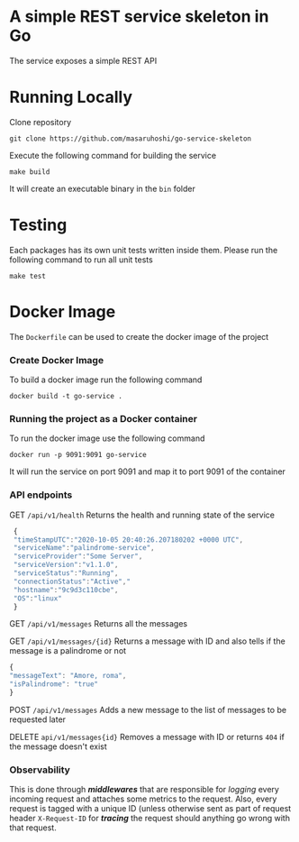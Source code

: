 # A simple REST service skeleton in Go

The service exposes a simple REST API

# Running Locally

Clone repository
```
git clone https://github.com/masaruhoshi/go-service-skeleton
```

Execute the following command for building the service
```
make build
```
It will create an executable binary in the `bin` folder


# Testing
Each packages has its own unit tests written inside them.
Please run the following command to run all unit tests
```
make test
```

# Docker Image
The `Dockerfile` can be used to create the docker image of the project

### Create Docker Image
To build a docker image run the following command

```
docker build -t go-service .
```

### Running the project as a Docker container
To run the docker image use the following command
```
docker run -p 9091:9091 go-service
```

It will run the service on port 9091 and map it to port 9091 of the container

### API endpoints
GET `/api/v1/health` Returns the health and running state of the service
```js
 {
 "timeStampUTC":"2020-10-05 20:40:26.207180202 +0000 UTC",
 "serviceName":"palindrome-service",
 "serviceProvider":"Some Server",
 "serviceVersion":"v1.1.0",
 "serviceStatus":"Running",
 "connectionStatus":"Active","
 "hostname":"9c9d3c110cbe",
 "OS":"linux"
 }

```
GET `/api/v1/messages` Returns all the messages

GET `/api/v1/messages/{id}` Returns a message with ID and also tells if the message is a palindrome or not
```js
{
"messageText": "Amore, roma",
"isPalindrome": "true"
}
```
POST `/api/v1/messages` Adds a new message to the list of messages to be requested later

DELETE `api/v1/messages{id}` Removes a message with ID or returns `404` if the message doesn't exist

### Observability
This is done through **_middlewares_** that are responsible for *logging* every incoming request and attaches some metrics to the request. Also, every request is tagged with a unique ID (unless otherwise sent as part of request header `X-Request-ID` for **_tracing_** the request should anything go wrong with that request.

